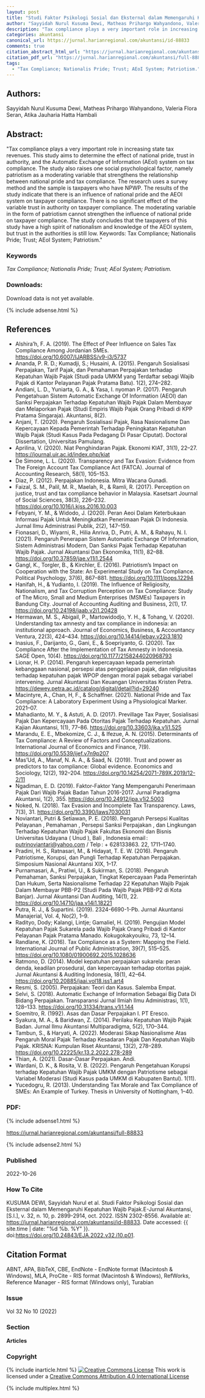 ```yaml
---
layout: post
title: "Studi Faktor Psikologi Sosial dan Eksternal dalam Memengaruhi Kepatuhan Wajib Pajak"
author: "Sayyidah Nurul Kusuma Dewi, Matheas Prihargo Wahyandono, Valeria Flora Seran, Atika Jauharia Hatta Hambali"
description: "Tax compliance plays a very important role in increasing state tax revenues This study aims to determine the effect of national pride trust in authority and the Autom"
categories: akuntansi
canonical_url: https://jurnal.harianregional.com/akuntansi/id-88833
comments: true
citation_abstract_html_url: "https://jurnal.harianregional.com/akuntansi/id-88833"
citation_pdf_url: "https://jurnal.harianregional.com/akuntansi/full-88833"
tags:
  - "Tax Compliance; Nationalis Pride; Trust; AEoI System; Patriotism."
---
```


## Authors:
Sayyidah Nurul Kusuma Dewi, Matheas Prihargo Wahyandono, Valeria Flora Seran, Atika Jauharia Hatta Hambali

## Abstract:
"Tax compliance plays a very important role in increasing state tax revenues. This study aims to determine the effect of national pride, trust in authority, and the Automatic Exchange of Information (AEoI) system on tax compliance. The study also raises one social psychological factor, namely patriotism as a moderating variable that strengthens the relationship between national pride and tax compliance. The research uses a survey method and the sample is taxpayers who have NPWP. The results of the study indicate that there is an influence of national pride and the AEOI system on taxpayer compliance. There is no significant effect of the variable trust in authority on taxpayer compliance. The moderating variable in the form of patriotism cannot strengthen the influence of national pride on taxpayer compliance. The study concludes that the taxpayers of this study have a high spirit of nationalism and knowledge of the AEOI system, but trust in the authorities is still low. Keywords: Tax Compliance; Nationalis Pride; Trust; AEoI System; Patriotism."

### Keywords
*Tax Compliance; Nationalis Pride; Trust; AEoI System; Patriotism.*

### Downloads:
Download data is not yet available.

{% include adsense.html %}
## References
- Alshira’h, F. A. (2019). The Effect of Peer Influence on Sales Tax Compliance Among Jordanian SMEs. https://doi.org/10.6007/IJARBSS/v9-i3/5737
- Ananda, P. R. D.; Kumadji, S.; Husaini, A. (2015). Pengaruh Sosialisasi Perpajakan, Tarif Pajak, dan Pemahaman Perpajakan terhadap Kepatuhan Wajib Pajak (Studi pada UMKM yang Terdaftar sebagi Wajib Pajak di Kantor Pelayanan Pajak Pratama Batu). 1(2), 274–282.
- Andiani, L. D., Yuniarta, G. A., & Yasa, I. nyoman P. (2017). Pengaruh Pengetahuan Sistem Automatic Exchange Of Information (AEOI) dan Sanksi Perpajakan Terhadap Kepatuhan Wajib Pajak Dalam Membayar dan Melaporkan Pajak (Studi Empiris Wajib Pajak Orang Pribadi di KPP Pratama Singaraja). Akuntansi, 8(2).
- Anjani, T. (2020). Pengaruh Sosialisasi Pajak, Rasa Nasionalisme Dan Kepercayaan Kepada Pemerintah Terhadap Peningkatan Kepatuhan Wajib Pajak (Studi Kasus Pada Pedagang Di Pasar Ciputat). Doctoral Dissertation, Universitas Pamulang.
- Aprilina, V. (2020). Niat Penghindaran Pajak. Ekonomi KIAT, 31(1), 22–27. https://journal.uir.ac.id/index.php/kiat
- De Simone, L. L. (2020). Transparency and Tax Evasion: Evidence from The Foreign Account Tax Compliance Act (FATCA). Journal of Accounting Research, 58(1), 105–153.
- Diaz, P. (2012). Perpajakan Indonesia. Mitra Wacana Gunadi.
- Faizal, S. M., Palil, M. R., Maelah, R., & Ramli, R. (2017). Perception on justice, trust and tax compliance behavior in Malaysia. Kasetsart Journal of Social Sciences, 38(3), 226–232. https://doi.org/10.1016/j.kjss.2016.10.003
- Febyani, Y. M., & Widodo, J. (2020). Peran Aeoi Dalam Keterbukaan Informasi Pajak Untuk Meningkatkan Penerimaan Pajak Di Indonesia. Jurnal Ilmu Administrasi Publik, 2(2), 147–159.
- Fionasari, D., Wiyarni, R., Hilia Anriva, D., Putri, A. M., & Rahayu, N. I. (2021). Pengaruh Penerapan Sistem Automatic Exchange Of Information, Sistem Administrasi Modern, Dan Sanksi Pajak Terhadap Kepatuhan Wajib Pajak. Jurnal Akuntansi Dan Ekonomika, 11(1), 82–88. https://doi.org/10.37859/jae.v11i1.2544
- Gangl, K., Torgler, B., & Kirchler, E. (2016). Patriotism’s Impact on Cooperation with the State: An Experimental Study on Tax Compliance. Political Psychology, 37(6), 867–881. https://doi.org/10.1111/pops.12294
- Hanifah, H., & Yudianto, I. (2019). The Influence of Religiosity, Nationalism, and Tax Corruption Perception on Tax Compliance: Study of The Micro, Small and Medium Enterprises (MSMEs) Taxpayers in Bandung City. Journal of Accounting Auditing and Business, 2(1), 17. https://doi.org/10.24198/jaab.v2i1.20428
- Hermawan, M. S., Abigail, P., Martowidodjo, Y. H., & Tohang, V. (2020). Understanding tax amnesty and tax compliance in indonesia: an institutional approach. Journal of Economics, Business, & Accountancy Ventura, 22(3), 424–434. https://doi.org/10.14414/jebav.v22i3.1810
- Inasius, F., Darijanto, G., Gani, E., & Soepriyanto, G. (2020). Tax Compliance After the Implementation of Tax Amnesty in Indonesia. SAGE Open, 10(4). https://doi.org/10.1177/2158244020968793
- Lionar, H. P. (2014). Pengaruh kepercayaan kepada pemerintah kebanggaan nasional, persepsi atas penggelapan pajak, dan religiusitas terhadap kepatuhan pajak WPOP dengan moral pajak sebagai variabel intervening. Jurnal Akuntansi Dan Keuangan Universitas Kristen Petra. https://dewey.petra.ac.id/catalog/digital/detail?id=29240
- Macintyre, A., Chan, H, F., & Schaffner. (2021). National Pride and Tax Compliance: A Laboratory Experiment Using a Physiological Marker. 2021–07.
- Mahadianto, M. Y., & Astuti, A. D. (2017). Previllage Tax Payer, Sosialisasi Pajak Dan Kepercayaan Pada Otoritas Pajak Terhadap Kepatuhan. Jurnal Kajian Akuntansi, 1(1), 77–86. https://doi.org/10.33603/jka.v1i1.525
- Marandu, E. E., Mbekomize, C. J., & Ifezue, A. N. (2015). Determinants of Tax Compliance: A Review of Factors and Conceptualizations. International Journal of Economics and Finance, 7(9). https://doi.org/10.5539/ijef.v7n9p207
- Mas’Ud, A., Manaf, N. A. A., & Saad, N. (2019). Trust and power as predictors to tax compliance: Global evidence. Economics and Sociology, 12(2), 192–204. https://doi.org/10.14254/2071-789X.2019/12-2/11
- Ngadiman, E. D. (2019). Faktor-Faktor Yang Mempengaruhi Penerimaan Pajak Dari Wajib Pajak Badan Tahun 2016-2017. Jurnal Paradigma Akuntansi, 1(2), 355. https://doi.org/10.24912/jpa.v1i2.5003
- Noked, N. (2018). Tax Evasion and Incomplete Tax Transparency. Laws, 7(3), 31. https://doi.org/10.3390/laws7030031
- Noviantari, Putri & Setiawan, P. E. (2018). Pengaruh Persepsi Kualitas Pelayanan , Pemahaman , Persepsi Sanksi Perpajakan , dan Lingkungan Terhadap Kepatuhan Wajib Pajak Fakultas Ekonomi dan Bisnis Universitas Udayana ( Unud ), Bali , Indonesia email : putrinoviantari@yahoo.com / Telp : + 628133863. 22, 1711–1740.
- Pradini, H. S., Ratnasari, M., & Hidayat, T. E. W. (2016). Pengaruh Patriotisme, Korupsi, dan Pungli Terhadap Kepatuhan Perpajakan. Simposium Nasional Akuntansi XIX, 1–17.
- Purnamasari, A., Pratiwi, U., & Sukirman, S. (2018). Pengaruh Pemahaman, Sanksi Perpajakan, Tingkat Kepercayaan Pada Pemerintah Dan Hukum, Serta Nasionalisme Terhadap 22 Kepatuhan Wajib Pajak Dalam Membayar PBB-P2 (Studi Pada Wajib Pajak PBB-P2 di Kota Banjar). Jurnal Akuntansi Dan Auditing, 14(1), 22. https://doi.org/10.14710/jaa.v14i1.18221
- Putra, R. J., & Supartini. (2019). 2324-6690-1-Pb. Jurnal Akuntansi Manajerial, Vol. 4, No(2), 1–9.
- Radityo, Dody; Kalangi, Lintje; Gamaliel, H. (2019). Pengujian Model Kepatuhan Pajak Sukarela pada Wajib Pajak Orang Pribadi di Kantor Pelayanan Pajak Pratama Manado. Kokugokakyouiku, 73, 12–14.
- Randlane, K. (2016). Tax Compliance as a System: Mapping the Field. International Journal of Public Administration, 39(7), 515–525. https://doi.org/10.1080/01900692.2015.1028636
- Ratmono, D. (2014). Model kepatuhan perpajakan sukarela: peran denda, keadilan prosedural, dan kepercayaan terhadap otoritas pajak. Jurnal Akuntansi & Auditing Indonesia, 18(1), 42–64. https://doi.org/10.20885/jaai.vol18.iss1.art4
- Resmi, S. (2005). Perpajakan: Teori dan Kasus. Salemba Empat.
- Selvi, S. (2018). Automatic Exchange of Information Sebagai Big Data Di Bidang Perpajakan. Transparansi Jurnal Ilmiah Ilmu Administrasi, 1(1), 128–133. https://doi.org/10.31334/trans.v1i1.144
- Soemitro, R. (1992). Asas dan Dasar Perpajakan I. PT Eresco.
- Syakura, M. A., & Baridwan, Z. (2014). Perilaku Kepatuhan Wajib Pajak Badan. Jurnal Ilmu Akuntansi Multiparadigma, 5(2), 170–344.
- Tambun, S., & Haryati, A. (2022). Moderasi Sikap Nasionalisme Atas Pengaruh Moral Pajak Terhadap Kesadaran Pajak Dan Kepatuhan Wajib Pajak. KRISNA: Kumpulan Riset Akuntansi, 13(2), 278–289. https://doi.org/10.22225/kr.13.2.2022.278-289
- Thian, A. (2021). Dasar-Dasar Perpajakan. Andi.
- Wardani, D. K., & Rosita, V. B. (2022). Pengaruh Pengetahuan Korupsi terhadap Kepatuhan Wajib Pajak UMKM dengan Patriotisme sebagai Variabel Moderasi (Studi Kasus pada UMKM di Kabupaten Bantul). 1(11).
- Yucedogru, R. (2013). Understanding Tax Morale and Tax Compliance of SMEs: An Example of Turkey. Thesis in University of Nottingham, 1–40.

### PDF:

{% include adsense1.html %}

<https://jurnal.harianregional.com/akuntansi/full-88833>

{% include adsense2.html %}

### Published
2022-10-26

### How To Cite
KUSUMA DEWI, Sayyidah Nurul et al.  Studi Faktor Psikologi Sosial dan Eksternal dalam Memengaruhi Kepatuhan Wajib Pajak.E-Jurnal Akuntansi, [S.l.], v. 32, n. 10, p. 2899-2914, oct. 2022. ISSN 2302-8556. Available at: <https://jurnal.harianregional.com/akuntansi/id-88833>. Date accessed: {{ site.time | date: "%d %b. %Y" }}. doi:https://doi.org/10.24843/EJA.2022.v32.i10.p01.

## Citation Format
ABNT, APA, BibTeX, CBE, EndNote - EndNote format (Macintosh & Windows), MLA, ProCite - RIS format (Macintosh & Windows), RefWorks, Reference Manager - RIS format (Windows only), Turabian

### Issue
Vol 32 No 10 (2022)

### Section 
**Articles**

### Copyright 
{% include inarticle.html %}
<a href="http://creativecommons.org/licenses/by/4.0/" rel="license"><img src="https://i.creativecommons.org/l/by/4.0/88x31.png" alt="Creative Commons License" /></a>
This work is licensed under a <a href="http://creativecommons.org/licenses/by/4.0/" rel="nofollow">Creative Commons Attribution 4.0 International License</a>

{% include multiplex.html %}
